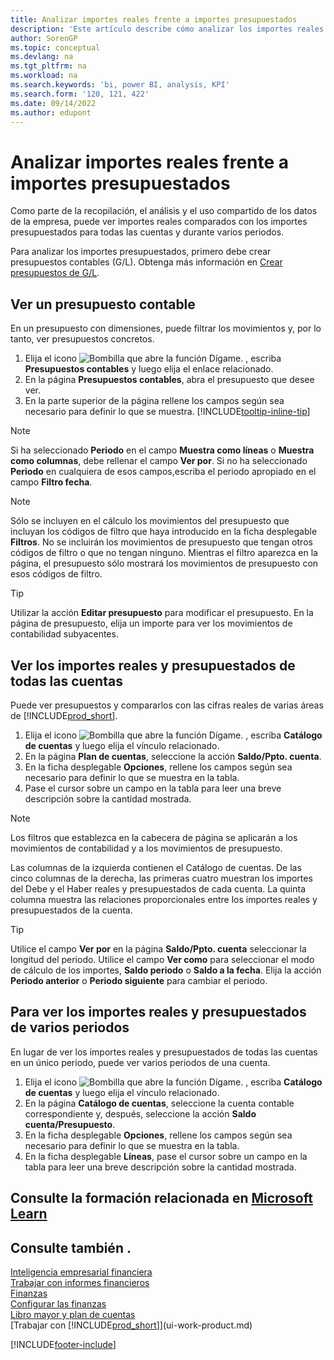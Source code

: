 ```yaml
---
title: Analizar importes reales frente a importes presupuestados
description: 'Este artículo describe cómo analizar los importes reales frente a los importes presupuestados como un medio para recopilar, analizar y compartir los datos de su empresa.'
author: SorenGP
ms.topic: conceptual
ms.devlang: na
ms.tgt_pltfrm: na
ms.workload: na
ms.search.keywords: 'bi, power BI, analysis, KPI'
ms.search.form: '120, 121, 422'
ms.date: 09/14/2022
ms.author: edupont
---
```

# Analizar importes reales frente a importes presupuestados

Como parte de la recopilación, el análisis y el uso compartido de los datos de la empresa, puede ver importes reales comparados con los importes presupuestados para todas las cuentas y durante varios periodos.

Para analizar los importes presupuestados, primero debe crear presupuestos contables (G/L). Obtenga más información en [Crear presupuestos de G/L](finance-how-create-budgets.md).

## Ver un presupuesto contable

En un presupuesto con dimensiones, puede filtrar los movimientos y, por lo tanto, ver presupuestos concretos.

1. Elija el icono ![Bombilla que abre la función Dígame.](media/ui-search/search_small.png "Dígame qué desea hacer") , escriba **Presupuestos contables** y luego elija el enlace relacionado.
2. En la página **Presupuestos contables**, abra el presupuesto que desee ver.  
3. En la parte superior de la página rellene los campos según sea necesario para definir lo que se muestra. [!INCLUDE[tooltip-inline-tip](includes/tooltip-inline-tip_md.md)]

> [!NOTE]  
> Si ha seleccionado **Periodo** en el campo **Muestra como líneas** o **Muestra como columnas**, debe rellenar el campo **Ver por**. Si no ha seleccionado **Periodo** en cualquiera de esos campos,escriba el periodo apropiado en el campo **Filtro fecha**.  

> [!NOTE]  
> Sólo se incluyen en el cálculo los movimientos del presupuesto que incluyan los códigos de filtro que haya introducido en la ficha desplegable **Filtros**. No se incluirán los movimientos de presupuesto que tengan otros códigos de filtro o que no tengan ninguno. Mientras el filtro aparezca en la página, el presupuesto sólo mostrará los movimientos de presupuesto con esos códigos de filtro.  

> [!TIP]  
> Utilizar la acción **Editar presupuesto** para modificar el presupuesto. En la página de presupuesto, elija un importe para ver los movimientos de contabilidad subyacentes.

## Ver los importes reales y presupuestados de todas las cuentas

Puede ver presupuestos y compararlos con las cifras reales de varias áreas de [!INCLUDE[prod_short](includes/prod_short.md)].

1. Elija el icono ![Bombilla que abre la función Dígame.](media/ui-search/search_small.png "Dígame qué desea hacer") , escriba **Catálogo de cuentas** y luego elija el vínculo relacionado.  
2. En la página **Plan de cuentas**, seleccione la acción **Saldo/Ppto. cuenta**.
3. En la ficha desplegable **Opciones**, rellene los campos según sea necesario para definir lo que se muestra en la tabla.  
4. Pase el cursor sobre un campo en la tabla para leer una breve descripción sobre la cantidad mostrada.

> [!NOTE]  
> Los filtros que establezca en la cabecera de página se aplicarán a los movimientos de contabilidad y a los movimientos de presupuesto.

Las columnas de la izquierda contienen el Catálogo de cuentas. De las cinco columnas de la derecha, las primeras cuatro muestran los importes del Debe y el Haber reales y presupuestados de cada cuenta. La quinta columna muestra las relaciones proporcionales entre los importes reales y presupuestados de la cuenta.  

> [!TIP]  
> Utilice el campo **Ver por** en la página **Saldo/Ppto. cuenta** seleccionar la longitud del periodo. Utilice el campo **Ver como** para seleccionar el modo de cálculo de los importes, **Saldo periodo** o **Saldo a la fecha**. Elija la acción **Periodo anterior** o **Periodo siguiente** para cambiar el periodo.  

## Para ver los importes reales y presupuestados de varios periodos  

En lugar de ver los importes reales y presupuestados de todas las cuentas en un único periodo, puede ver varios periodos de una cuenta.  

1. Elija el icono ![Bombilla que abre la función Dígame.](media/ui-search/search_small.png "Dígame qué desea hacer") , escriba **Catálogo de cuentas** y luego elija el vínculo relacionado.  
2. En la página **Catálogo de cuentas**, seleccione la cuenta contable correspondiente y, después, seleccione la acción **Saldo cuenta/Presupuesto**.  
3. En la ficha desplegable **Opciones**, rellene los campos según sea necesario para definir lo que se muestra en la tabla.  
4. En la ficha desplegable **Líneas**, pase el cursor sobre un campo en la tabla para leer una breve descripción sobre la cantidad mostrada.  

## Consulte la formación relacionada en [Microsoft Learn](/learn/modules/budgets-exchange-rates-dynamics-365-business-central/index)

## Consulte también .

[Inteligencia empresarial financiera](bi.md)  
[Trabajar con informes financieros](bi-how-work-account-schedule.md)  
[Finanzas](finance.md)  
[Configurar las finanzas](finance-setup-finance.md)  
[Libro mayor y plan de cuentas](finance-general-ledger.md)  
[Trabajar con [!INCLUDE[prod_short](includes/prod_short.md)]](ui-work-product.md)  

[!INCLUDE[footer-include](includes/footer-banner.md)]
